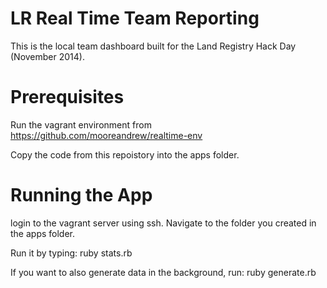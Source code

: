 LR Real Time Team Reporting
======================

This is the local team dashboard built for the Land Registry Hack Day (November 2014). 

# Prerequisites

Run the vagrant environment from https://github.com/mooreandrew/realtime-env

Copy the code from this repoistory into the apps folder.

# Running the App

login to the vagrant server using ssh. Navigate to the folder you created in the apps folder.

Run it by typing: ruby stats.rb

If you want to also generate data in the background, run: ruby generate.rb
